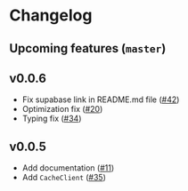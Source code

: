 # Changelog

## Upcoming features (`master`)



## v0.0.6

- Fix supabase link in README.md file ([#42](https://github.com/makridenko/supadantic/issues/42))
- Optimization fix ([#20](https://github.com/makridenko/supadantic/issues/20))
- Typing fix ([#34](https://github.com/makridenko/supadantic/issues/34))

## v0.0.5

- Add documentation ([#11](https://github.com/makridenko/supadantic/issues/11))
- Add `CacheClient` ([#35](https://github.com/makridenko/supadantic/issues/35))
